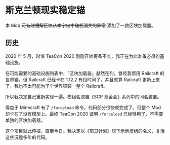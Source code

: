 # 斯克兰顿现实稳定锚

本 Mod ~~可有效缓解区块从本宇宙中随机消失的异常~~ 添加了一款区块加载器。

## 历史

2020 年 5 月，时值 TeaCon 2020 刚刚开始筹备不久，我正在为此准备必须的基础设施。

在可能需要的基础设施列表中，「区块加载器」赫然在列。曾经我惯用 Railcraft 的世界锚，但 Railcraft 已经卡在 1.12.2 有段时间了，并且就算 Railcraft 更新上来了，我也不太可能为了个世界锚装一整个 Railcraft。

所以我决定自己重新实现一遍。模组名取自《SCP 基金会》系列中的同名装置。

得益于 Minecraft 有了 `/forceload` 命令，代码部分很快就完成了。但整个 Mod 却卡在了没有模型上。最终 TeaCon 2020 证明 `/forceload` 已经够用了，不需要单独的区块加载器。

这个项目就此停摆，直至今日。我决定以《前卫计划》旗下示例模组的名义，复活这些沉睡多年的代码。